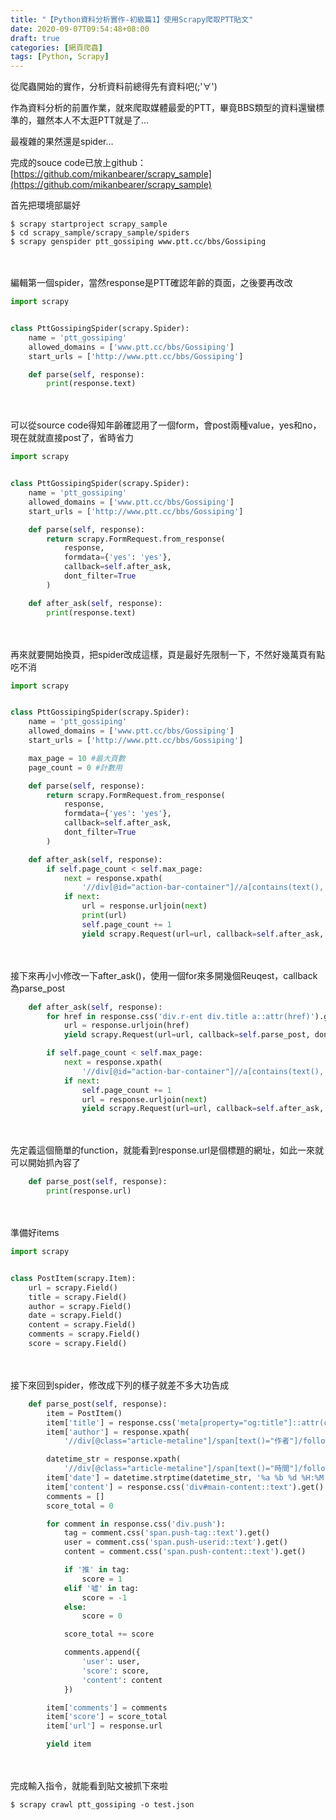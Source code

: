 ```yaml
---
title: "【Python資料分析實作-初級篇1】使用Scrapy爬取PTT貼文"
date: 2020-09-07T09:54:48+08:00
draft: true
categories: [網頁爬蟲]
tags: [Python, Scrapy]
---
```

從爬蟲開始的實作，分析資料前總得先有資料吧(;'∀')
  
作為資料分析的前置作業，就來爬取媒體最愛的PTT，畢竟BBS類型的資料還蠻標準的，雖然本人不太逛PTT就是了…
<!--more-->
最複雜的果然還是spider…
  
完成的souce code已放上github：[https://github.com/mikanbearer/scrapy_sample](https://github.com/mikanbearer/scrapy_sample)
  
首先把環境部屬好
```
$ scrapy startproject scrapy_sample
$ cd scrapy_sample/scrapy_sample/spiders
$ scrapy genspider ptt_gossiping www.ptt.cc/bbs/Gossiping
```
<br></br>
編輯第一個spider，當然response是PTT確認年齡的頁面，之後要再改改
```:scrapy_sample/spiders/ptt_gossiping.py {linenos=table, linenostart=1}
import scrapy


class PttGossipingSpider(scrapy.Spider):
    name = 'ptt_gossiping'
    allowed_domains = ['www.ptt.cc/bbs/Gossiping']
    start_urls = ['http://www.ptt.cc/bbs/Gossiping']

    def parse(self, response):
        print(response.text)
```
<br></br>
可以從source code得知年齡確認用了一個form，會post兩種value，yes和no，現在就就直接post了，省時省力
```:scrapy_sample/spiders/ptt_gossiping.py {linenos=table, linenostart=1, hl_lines=["9-19"]}
import scrapy


class PttGossipingSpider(scrapy.Spider):
    name = 'ptt_gossiping'
    allowed_domains = ['www.ptt.cc/bbs/Gossiping']
    start_urls = ['http://www.ptt.cc/bbs/Gossiping']

    def parse(self, response):
        return scrapy.FormRequest.from_response(
            response,
            formdata={'yes': 'yes'},
            callback=self.after_ask,
            dont_filter=True
        )

    def after_ask(self, response):
        print(response.text)
```
<br></br>
再來就要開始換頁，把spider改成這樣，頁是最好先限制一下，不然好幾萬頁有點吃不消
```:scrapy_sample/spiders/ptt_gossiping.py {linenos=table, linenostart=1, hl_lines=[9, 10, "21-28"]}
import scrapy


class PttGossipingSpider(scrapy.Spider):
    name = 'ptt_gossiping'
    allowed_domains = ['www.ptt.cc/bbs/Gossiping']
    start_urls = ['http://www.ptt.cc/bbs/Gossiping']

    max_page = 10 #最大頁數
    page_count = 0 #計數用

    def parse(self, response):
        return scrapy.FormRequest.from_response(
            response,
            formdata={'yes': 'yes'},
            callback=self.after_ask,
            dont_filter=True
        )

    def after_ask(self, response):
        if self.page_count < self.max_page:
            next = response.xpath(
                '//div[@id="action-bar-container"]//a[contains(text(), "上頁")]/@href').get(default=None) #抓innertext為"上頁"的element
            if next:
                url = response.urljoin(next)
                print(url)
                self.page_count += 1
                yield scrapy.Request(url=url, callback=self.after_ask, dont_filter=True) #再call一次after_ask
```
<br></br>
接下來再小小修改一下after_ask()，使用一個for來多開幾個Reuqest，callback為parse_post
```:scrapy_sample/spiders/ptt_gossiping.py {linenos=table, linenostart=20, hl_lines=["2-4"]}
    def after_ask(self, response):
        for href in response.css('div.r-ent div.title a::attr(href)').getall():
            url = response.urljoin(href)
            yield scrapy.Request(url=url, callback=self.parse_post, dont_filter=True)

        if self.page_count < self.max_page:
            next = response.xpath(
                '//div[@id="action-bar-container"]//a[contains(text(), "上頁")]/@href').get(default=None)
            if next:
                self.page_count += 1
                url = response.urljoin(next)
                yield scrapy.Request(url=url, callback=self.after_ask, dont_filter=True)
```
<br></br>
先定義這個簡單的function，就能看到response.url是個標題的網址，如此一來就可以開始抓內容了
```py
    def parse_post(self, response):
        print(response.url)
```
<br></br>
準備好items
```:scrapy_sample/items.py {linenos=table, linenostart=1}
import scrapy


class PostItem(scrapy.Item):
    url = scrapy.Field()
    title = scrapy.Field()
    author = scrapy.Field()
    date = scrapy.Field()
    content = scrapy.Field()
    comments = scrapy.Field()
    score = scrapy.Field()

```
<br></br>
接下來回到spider，修改成下列的樣子就差不多大功告成
```:scrapy_sample/spiders/ptt_gossiping.py {linenos=table, linenostart=35}
    def parse_post(self, response):
        item = PostItem()
        item['title'] = response.css('meta[property="og:title"]::attr(content)').get()
        item['author'] = response.xpath(
            '//div[@class="article-metaline"]/span[text()="作者"]/following-sibling::span[1]/text()').get().split(' ')[0]

        datetime_str = response.xpath(
            '//div[@class="article-metaline"]/span[text()="時間"]/following-sibling::span[1]/text()').get()
        item['date'] = datetime.strptime(datetime_str, '%a %b %d %H:%M:%S %Y')
        item['content'] = response.css('div#main-content::text').get()
        comments = []
        score_total = 0

        for comment in response.css('div.push'):
            tag = comment.css('span.push-tag::text').get()
            user = comment.css('span.push-userid::text').get()
            content = comment.css('span.push-content::text').get()

            if '推' in tag:
                score = 1
            elif '噓' in tag:
                score = -1
            else:
                score = 0

            score_total += score

            comments.append({
                'user': user,
                'score': score,
                'content': content
            })

        item['comments'] = comments
        item['score'] = score_total
        item['url'] = response.url

        yield item
```
<br></br>
完成輸入指令，就能看到貼文被抓下來啦
```
$ scrapy crawl ptt_gossiping -o test.json
```